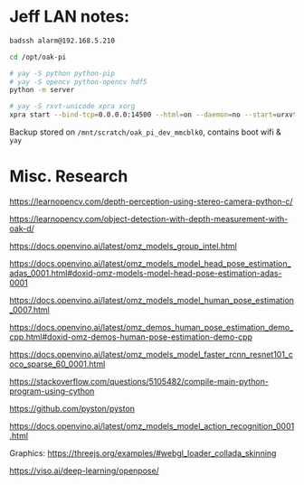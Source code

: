 
# Jeff LAN notes:


```bash
badssh alarm@192.168.5.210

cd /opt/oak-pi

# yay -S python python-pip
# yay -S opencv python-opencv hdf5
python -m server

# yay -S rxvt-unicode xpra xorg
xpra start --bind-tcp=0.0.0.0:14500 --html=on --daemon=no --start=urxvt


```

Backup stored on `/mnt/scratch/oak_pi_dev_mmcblk0`, contains boot wifi & `yay`


# Misc. Research

https://learnopencv.com/depth-perception-using-stereo-camera-python-c/

https://learnopencv.com/object-detection-with-depth-measurement-with-oak-d/

https://docs.openvino.ai/latest/omz_models_group_intel.html

https://docs.openvino.ai/latest/omz_models_model_head_pose_estimation_adas_0001.html#doxid-omz-models-model-head-pose-estimation-adas-0001

https://docs.openvino.ai/latest/omz_models_model_human_pose_estimation_0007.html

https://docs.openvino.ai/latest/omz_demos_human_pose_estimation_demo_cpp.html#doxid-omz-demos-human-pose-estimation-demo-cpp

https://docs.openvino.ai/latest/omz_models_model_faster_rcnn_resnet101_coco_sparse_60_0001.html

https://stackoverflow.com/questions/5105482/compile-main-python-program-using-cython

https://github.com/pyston/pyston

https://docs.openvino.ai/latest/omz_models_model_action_recognition_0001.html

Graphics:
https://threejs.org/examples/#webgl_loader_collada_skinning

https://viso.ai/deep-learning/openpose/



